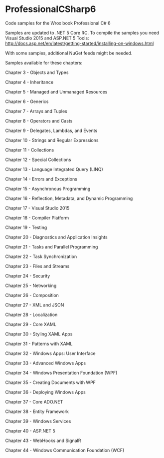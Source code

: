 # ProfessionalCSharp6
Code samples for the Wrox book Professional C# 6

Samples are updated to .NET 5 Core RC. To compile the samples you need Visual Studio 2015 and ASP.NET 5 Tools:
http://docs.asp.net/en/latest/getting-started/installing-on-windows.html

With some samples, additional NuGet feeds might be needed.

Samples available for these chapters:

Chapter 3 - Objects and Types

Chapter 4 - Inheritance

Chapter 5 - Managed and Unmanaged Resources

Chapter 6 - Generics

Chapter 7 - Arrays and Tuples

Chapter 8 - Operators and Casts

Chapter 9 - Delegates, Lambdas, and Events

Chapter 10 - Strings and Regular Expressions

Chapter 11 - Collections

Chapter 12 - Special Collections

Chapter 13 - Language Integrated Query (LINQ)

Chapter 14 - Errors and Exceptions

Chapter 15 - Asynchronous Programming

Chapter 16 - Reflection, Metadata, and Dynamic Programming

Chapter 17 - Visual Studio 2015

Chapter 18 - Compiler Platform

Chapter 19 - Testing

Chapter 20 - Diagnostics and Application Insights

Chapter 21 - Tasks and Parallel Programming

Chapter 22 - Task Synchronization

Chapter 23 - Files and Streams

Chapter 24 - Security

Chapter 25 - Networking

Chapter 26 - Composition

Chapter 27 - XML and JSON

Chapter 28 - Localization

Chapter 29 - Core XAML

Chapter 30 - Styling XAML Apps

Chapter 31 - Patterns with XAML 

Chapter 32 - Windows Apps: User Interface

Chapter 33 - Advanced Windows Apps

Chapter 34 - Windows Presentation Foundation (WPF)

Chapter 35 - Creating Documents with WPF

Chapter 36 - Deploying Windows Apps

Chapter 37 - Core ADO.NET

Chapter 38 - Entity Framework

Chapter 39 - Windows Services

Chapter 40 - ASP.NET 5

Chapter 43 - WebHooks and SignalR

Chapter 44 - Windows Communication Foundation (WCF)



